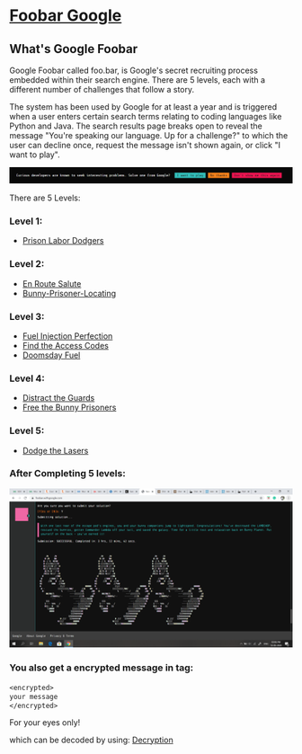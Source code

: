 # [Foobar Google](https://foobar.withgoogle.com/)

## What's Google Foobar
Google Foobar called foo.bar, is Google's secret recruiting process embedded within their search engine. 
There are 5 levels, each with a different number of challenges that follow a story.

The system has been used by Google for at least a year and is triggered when a user enters certain search terms relating to coding languages like Python and Java. The search results page breaks open to reveal the message "You're speaking our language. Up for a challenge?" to which the user can decline once, request the message isn't shown again, or click "I want to play".

![Foobar Triggered](https://github.com/sark-2110/Foobar-Google/blob/master/images/foobar-triggered.png "Foobar Triggered")

There are 5 Levels:

### Level 1:
* [Prison Labor Dodgers](https://github.com/sark-2110/Foobar-Google/tree/master/Prison%20Labor%20Dodgers)

### Level 2:
* [En Route Salute](https://github.com/sark-2110/Foobar-Google/tree/master/En%20Route%20Salute)
* [Bunny-Prisoner-Locating](https://github.com/sark-2110/Foobar-Google/tree/master/Bunny%20Prisoner%20Locating)

### Level 3:
* [Fuel Injection Perfection](https://github.com/sark-2110/Foobar-Google/tree/master/Fuel%20Injection%20Perfection)
* [Find the Access Codes](https://github.com/sark-2110/Foobar-Google/tree/master/Find%20the%20Access%20Codes)
* [Doomsday Fuel](https://github.com/sark-2110/Foobar-Google/tree/master/Doomsday%20Fuel)

### Level 4:
* [Distract the Guards](https://github.com/sark-2110/Foobar-Google/tree/master/Distract%20the%20Guards)
* [Free the Bunny Prisoners](https://github.com/sark-2110/Foobar-Google/tree/master/Free%20the%20Bunny%20Prisoners)

### Level 5:
* [Dodge the Lasers](https://github.com/sark-2110/Foobar-Google/tree/master/Dodge%20the%20Lasers)

### After Completing 5 levels:
![Foobar Triggered](https://github.com/sark-2110/Foobar-Google/blob/master/images/Completing%205%20levels.png "5th level Completed")

### You also get a encrypted message in tag:
```
<encrypted>
your message
</encrypted>
```

For your eyes only!<br/>

which can be decoded by using: [Decryption](https://github.com/sark-2110/Foobar-Google/tree/master/Decryption)
